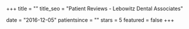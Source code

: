 +++
title = ""
title_seo = "Patient Reviews - Lebowitz Dental Associates"

date = "2016-12-05"
patientsince = ""
stars = 5
featured = false
+++